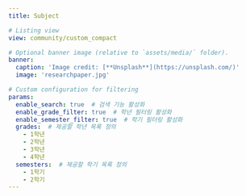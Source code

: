 ```yaml
---
title: Subject

# Listing view
view: community/custom_compact

# Optional banner image (relative to `assets/media/` folder).
banner:
  caption: 'Image credit: [**Unsplash**](https://unsplash.com/)'
  image: 'researchpaper.jpg'

# Custom configuration for filtering
params:
  enable_search: true  # 검색 기능 활성화
  enable_grade_filter: true  # 학년 필터링 활성화
  enable_semester_filter: true  # 학기 필터링 활성화
  grades:  # 제공할 학년 목록 정의
    - 1학년
    - 2학년
    - 3학년
    - 4학년
  semesters:  # 제공할 학기 목록 정의
    - 1학기
    - 2학기
---
```


